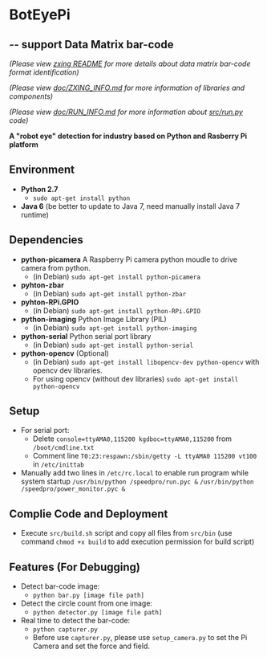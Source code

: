 # BotEyePi 
## -- support Data Matrix bar-code ##
*(Please view [zxing README](lib/README.md) for more details about data matrix bar-code format identification)*

*(Please view [doc/ZXING_INFO.md](doc/ZXING_INFO.md) for more information of libraries and components)*

*(Please view [doc/RUN_INFO.md](doc/RUN_INFO.md) for more information about [src/run.py](src/run.py) code)*

**A "robot eye" detection for industry based on Python and Rasberry Pi platform**



## Environment
* **Python 2.7**
	* `sudo apt-get install python`
* **Java 6** (be better to update to Java 7, need manually install Java 7 runtime)

## Dependencies
* **python-picamera** A Raspberry Pi camera python moudle to drive camera from python.
	* (in Debian) `sudo apt-get install python-picamera`
* **pyhton-zbar**
	* (in Debian) `sudo apt-get install python-zbar`
* **pyhton-RPi.GPIO**
	* (in Debian) `sudo apt-get install python-RPi.GPIO`
* **python-imaging** Python Image Library (PIL)
	* (in Debian) `sudo apt-get install python-imaging`
* **python-serial** Python serial port library
	* (in Debian) `sudo apt-get install python-serial`
* **python-opencv** (Optional)
	* (in Debian) `sudo apt-get install libopencv-dev python-opencv` with opencv dev libraries.
	* For using opencv (without dev libraries) `sudo apt-get install python-opencv`


## Setup
* For serial port: 
	* Delete `console=ttyAMA0,115200 kgdboc=ttyAMA0,115200` from `/boot/cmdline.txt`
	* Comment line `T0:23:respawn:/sbin/getty -L ttyAMA0 115200 vt100` in `/etc/inittab`
* Manually add two lines in `/etc/rc.local` to enable run program while system startup
	 `/usr/bin/python /speedpro/run.pyc &`
	 `/usr/bin/python /speedpro/power_monitor.pyc &`

## Complie Code and Deployment
* Execute `src/build.sh` script and copy all files from `src/bin` (use command `chmod +x build` to add execution permission for build script)

## Features (For Debugging)
* Detect bar-code image:
	* `python bar.py [image file path]`
* Detect the circle count from one image:
	* `python detector.py [image file path]`
* Real time to detect the bar-code:
	* `python capturer.py`
	* Before use `capturer.py`, please use `setup_camera.py` to set the Pi Camera and set the force and field.
